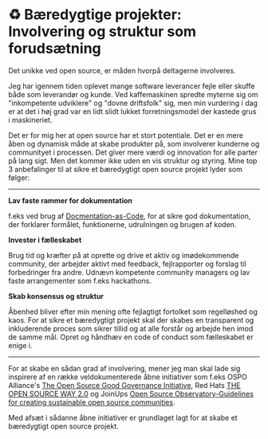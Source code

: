 # ♻️ Bæredygtige projekter: Involvering og struktur som forudsætning

Det unikke ved open source, er måden hvorpå deltagerne involveres. 

Jeg har igennem tiden oplevet mange software leverancer fejle eller skuffe både som leverandør og kunde. Ved kaffemaskinen spredte myterne sig om "inkompetente udviklere" og "dovne driftsfolk" sig, men min vurdering i dag er at det i høj grad var en lidt slidt lukket forretningsmodel der kastede grus i maskineriet.

Det er for mig her at open source har et stort potentiale. Det er en mere åben og dynamisk måde at skabe produkter på, som involverer kunderne og communityet i processen. Det giver mere værdi og innovation for alle parter på lang sigt. Men det kommer ikke uden en vis struktur og styring. Mine top 3 anbefalinger til
at sikre et bæredygtigt open source projekt lyder som følger:

---

**Lav faste rammer for dokumentation**

f.eks ved brug af [Docmentation-as-Code](https://www.writethedocs.org/guide/docs-as-code/), for at sikre god dokumentation, der forklarer formålet, funktionerne, udrulningen og brugen af koden. 

**Invester i fælleskabet** 

Brug tid og kræfter på at oprette og drive et aktiv og imødekommende community, der arbejder aktivt med feedback, fejlrapporter og forslag til forbedringer fra andre. Udnævn kompetente community managers og lav faste arrangementer som f.eks hackathons.

**Skab konsensus og struktur**

Åbenhed bliver efter min mening ofte fejlagtigt fortolket som regelløshed og kaos. For at sikre et bæredygtigt projekt skal der skabes en transparent og inkluderende proces som sikrer tillid og at alle forstår og arbejde hen imod de samme mål. Opret og håndhæv en code of conduct som fælleskabet er enige i. 

---
For at skabe en sådan grad af involvering, mener jeg man skal lade sig inspirere af en række veldokumenterede åbne initiativer som f.eks OSPO Alliance's [The Open Source Good Governance Initiative](https://ospo.zone/ggi/), Red Hats [THE OPEN SOURCE WAY 2.0](https://www.theopensourceway.org/the_open_source_way-guidebook-2.0.html) og JoinUps [Open Source Observatory-Guidelines for creating sustainable open source communities](https://joinup.ec.europa.eu/collection/open-source-observatory-osor/guidelines-creating-sustainable-open-source-communities). 

Med afsæt i sådanne åbne initiativer er grundlaget lagt for at skabe et bæredygtigt open source projekt.
